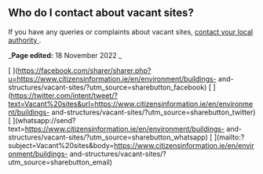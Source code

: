 ##  Who do I contact about vacant sites?

If you have any queries or complaints about vacant sites, [ contact your local
authority ](https://www.gov.ie/en/publication/942f74-local-authorities/) .

_**Page edited:** 18 November 2022 _

[
](https://facebook.com/sharer/sharer.php?u=https://www.citizensinformation.ie/en/environment/buildings-
and-structures/vacant-sites/?utm_source=sharebutton_facebook) [
](https://twitter.com/intent/tweet/?text=Vacant%20sites&url=https://www.citizensinformation.ie/en/environment/buildings-
and-structures/vacant-sites/?utm_source=sharebutton_twitter) [
](whatsapp://send?text=https://www.citizensinformation.ie/en/environment/buildings-
and-structures/vacant-sites/?utm_source=sharebutton_whatsapp) [
](mailto:?subject=Vacant%20sites&body=https://www.citizensinformation.ie/en/environment/buildings-
and-structures/vacant-sites/?utm_source=sharebutton_email) [
](javascript:void\(0\))
